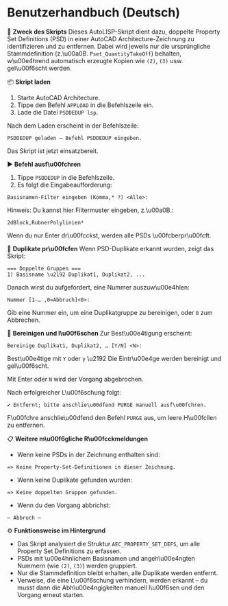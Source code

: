# Benutzerhandbuch (Deutsch)

🎯 **Zweck des Skripts**
Dieses AutoLISP-Skript dient dazu, doppelte Property Set Definitions (PSD) in einer AutoCAD Architecture-Zeichnung zu identifizieren und zu entfernen. Dabei wird jeweils nur die ursprüngliche Stammdefinition (z.\u00a0B. `Pset_QuantityTakeOff`) behalten, w\u00e4hrend automatisch erzeugte Kopien wie `(2)`, `(3)` usw. gel\u00f6scht werden.

📦 **Skript laden**
1. Starte AutoCAD Architecture.
2. Tippe den Befehl `APPLOAD` in die Befehlszeile ein.
3. Lade die Datei `PSDDEDUP lsp`.

Nach dem Laden erscheint in der Befehlszeile:
```
PSDDEDUP geladen – Befehl PSDDEDUP eingeben.
```
Das Skript ist jetzt einsatzbereit.

▶️ **Befehl ausf\u00fchren**
1. Tippe `PSDDEDUP` in die Befehlszeile.
2. Es folgt die Eingabeaufforderung:
```
Basisnamen-Filter eingeben (Komma,* ?) <Alle>:
```
Hinweis: Du kannst hier Filtermuster eingeben, z.\u00a0B.:
```
2dBlock,RubnerPolylinien*
```
Wenn du nur Enter dr\u00fcckst, werden alle PSDs \u00fcberpr\u00fcft.

🔎 **Duplikate pr\u00fcfen**
Wenn PSD-Duplikate erkannt wurden, zeigt das Skript:
```
=== Doppelte Gruppen ===
1) Basisname \u2192 Duplikat1, Duplikat2, ...
```
Danach wirst du aufgefordert, eine Nummer auszuw\u00e4hlen:
```
Nummer [1-… ,0=Abbruch]<0>:
```
Gib eine Nummer ein, um eine Duplikatgruppe zu bereinigen, oder `0` zum Abbrechen.

🧹 **Bereinigen und l\u00f6schen**
Zur Best\u00e4tigung erscheint:
```
Bereinige Duplikat1, Duplikat2, … [Y/N] <N>:
```
Best\u00e4tige mit `Y` oder `y` \u2192 Die Eintr\u00e4ge werden bereinigt und gel\u00f6scht.

Mit Enter oder `N` wird der Vorgang abgebrochen.

Nach erfolgreicher L\u00f6schung folgt:
```
✔ Entfernt; bitte anschlie\u00dfend PURGE manuell ausf\u00fchren.
```
F\u00fchre anschlie\u00dfend den Befehl `PURGE` aus, um leere H\u00fcllen zu entfernen.

📋 **Weitere m\u00f6gliche R\u00fcckmeldungen**
- Wenn keine PSDs in der Zeichnung enthalten sind:
```
=> Keine Property-Set-Definitionen in dieser Zeichnung.
```
- Wenn keine Duplikate gefunden wurden:
```
=> Keine doppelten Gruppen gefunden.
```
- Wenn du den Vorgang abbrichst:
```
— Abbruch —
```

⚙️ **Funktionsweise im Hintergrund**
- Das Skript analysiert die Struktur `AEC_PROPERTY_SET_DEFS`, um alle Property Set Definitions zu erfassen.
- PSDs mit \u00e4hnlichem Basisnamen und angeh\u00e4ngten Nummern (wie `(2)`, `(3)`) werden gruppiert.
- Nur die Stammdefinition bleibt erhalten, alle Duplikate werden entfernt.
- Verweise, die eine L\u00f6schung verhindern, werden erkannt – du musst dann die Abh\u00e4ngigkeiten manuell l\u00f6sen und den Vorgang erneut starten.

